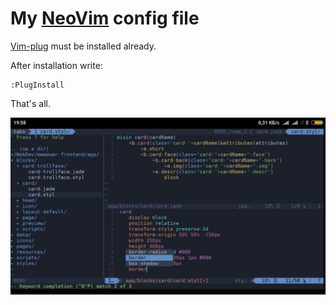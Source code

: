 My [NeoVim](https://github.com/neovim/neovim) config file
====

[Vim-plug](https://github.com/junegunn/vim-plug) must be installed already.

After installation write:

```vim
:PlugInstall
```

That's all.

![Скриншот](/screenshot.jpg)